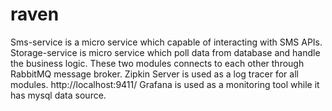 # raven

Sms-service is a micro service which capable of interacting with SMS APIs.
Storage-service is micro service which poll data from database and handle the business logic.
These two modules connects to each other through RabbitMQ message broker.
Zipkin Server is used as a log tracer for all modules.
http://localhost:9411/
Grafana is used as a monitoring tool while it has mysql data source.  